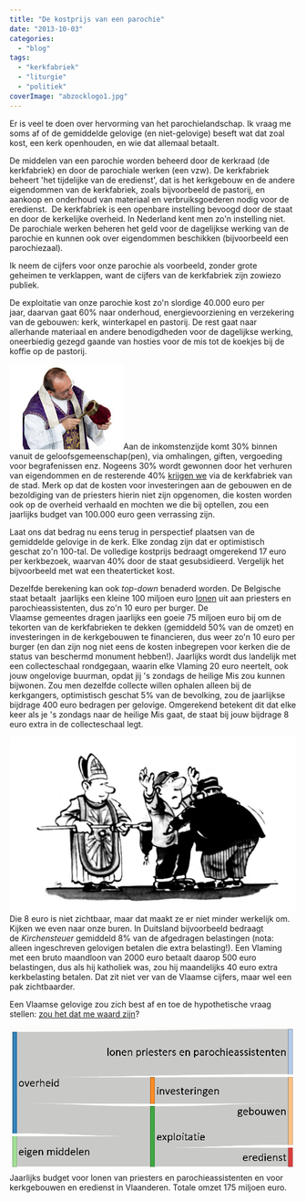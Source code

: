 ```yaml
---
title: "De kostprijs van een parochie"
date: "2013-10-03"
categories: 
  - "blog"
tags: 
  - "kerkfabriek"
  - "liturgie"
  - "politiek"
coverImage: "abzocklogo1.jpg"
---
```


Er is veel te doen over hervorming van het parochielandschap. Ik vraag me soms af of de gemiddelde gelovige (en niet-gelovige) beseft wat dat zoal kost, een kerk openhouden, en wie dat allemaal betaalt.

De middelen van een parochie worden beheerd door de kerkraad (de kerkfabriek) en door de parochiale werken (een vzw). De kerkfabriek beheert 'het tijdelijke van de eredienst', dat is het kerkgebouw en de andere eigendommen van de kerkfabriek, zoals bijvoorbeeld de pastorij, en aankoop en onderhoud van materiaal en verbruiksgoederen nodig voor de eredienst.  De kerkfabriek is een openbare instelling bevoogd door de staat en door de kerkelijke overheid. In Nederland kent men zo'n instelling niet. De parochiale werken beheren het geld voor de dagelijkse werking van de parochie en kunnen ook over eigendommen beschikken (bijvoorbeeld een parochiezaal).

Ik neem de cijfers voor onze parochie als voorbeeld, zonder grote geheimen te verklappen, want de cijfers van de kerkfabriek zijn zowiezo publiek.

De exploitatie van onze parochie kost zo'n slordige 40.000 euro per jaar, daarvan gaat 60% naar onderhoud, energievoorziening en verzekering van de gebouwen: kerk, winterkapel en pastorij. De rest gaat naar allerhande materiaal en andere benodigdheden voor de dagelijkse werking, oneerbiedig gezegd gaande van hosties voor de mis tot de koekjes bij de koffie op de pastorij.

![kirchensteuer[1]](images/kirchensteuer1.jpg?w=150)Aan de inkomstenzijde komt 30% binnen vanuit de geloofsgemeenschap(pen), via omhalingen, giften, vergoeding voor begrafenissen enz. Nogeens 30% wordt gewonnen door het verhuren van eigendommen en de resterende 40% [krijgen we](http://lokaalbestuur.vlaanderen.be/erediensten/cijfers-besturen-van-de-eredienst) via de kerkfabriek van de stad. Merk op dat de kosten voor investeringen aan de gebouwen en de bezoldiging van de priesters hierin niet zijn opgenomen, die kosten worden ook op de overheid verhaald en mochten we die bij optellen, zou een jaarlijks budget van 100.000 euro geen verrassing zijn.

Laat ons dat bedrag nu eens terug in perspectief plaatsen van de gemiddelde gelovige in de kerk. Elke zondag zijn dat er optimistisch geschat zo'n 100-tal. De volledige kostprijs bedraagt omgerekend 17 euro per kerkbezoek, waarvan 40% door de staat gesubsidieerd. Vergelijk het bijvoorbeeld met wat een theaterticket kost.

Dezelfde berekening kan ook _top-down_ benaderd worden. De Belgische staat betaalt  jaarlijks een kleine 100 miljoen euro [lonen](http://www.humo.be/humo-archief/29426/het-geld-van-de-kerk-1) uit aan priesters en parochieassistenten, dus zo'n 10 euro per burger. De Vlaamse gemeentes dragen jaarlijks een goeie 75 miljoen euro bij om de tekorten van de kerkfabrieken te dekken (gemiddeld 50% van de omzet) en investeringen in de kerkgebouwen te financieren, dus weer zo'n 10 euro per burger (en dan zijn nog niet eens de kosten inbegrepen voor kerken die de status van beschermd monument hebben!). Jaarlijks wordt dus landelijk met een collecteschaal rondgegaan, waarin elke Vlaming 20 euro neertelt, ook jouw ongelovige buurman, opdat jij 's zondags de heilige Mis zou kunnen bijwonen. Zou men dezelfde collecte willen ophalen alleen bij de kerkgangers, optimistisch geschat 5% van de bevolking, zou de jaarlijkse bijdrage 400 euro bedragen per gelovige. Omgerekend betekent dit dat elke keer als je 's zondags naar de heilige Mis gaat, de staat bij jouw bijdrage 8 euro extra in de collecteschaal legt.

![abzocklogo[1]](images/abzocklogo1.jpg?w=300)Die 8 euro is niet zichtbaar, maar dat maakt ze er niet minder werkelijk om. Kijken we even naar onze buren. In Duitsland bijvoorbeeld bedraagt de _Kirchensteuer_ gemiddeld 8% van de afgedragen belastingen (nota: alleen ingeschreven gelovigen betalen die extra belasting!). Een Vlaming met een bruto maandloon van 2000 euro betaalt daarop 500 euro belastingen, dus als hij katholiek was, zou hij maandelijks 40 euro extra kerkbelasting betalen. Dat zit niet ver van de Vlaamse cijfers, maar wel een pak zichtbaarder.

Een Vlaamse gelovige zou zich best af en toe de hypothetische vraag stellen: [zou het dat me waard zijn](http://blog.adw.org/2013/09/what-is-the-financial-cost-of-faith/)?

![Jaarlijks budget voor lonen van priesters en parochieassistenten en voor kerkgebouwen en eredienst in Vlaanderen. Totale omzet 175 miljoen euro.](images/parochies.png?w=450) Jaarlijks budget voor lonen van priesters en parochieassistenten en voor kerkgebouwen en eredienst in Vlaanderen. Totale omzet 175 miljoen euro.
